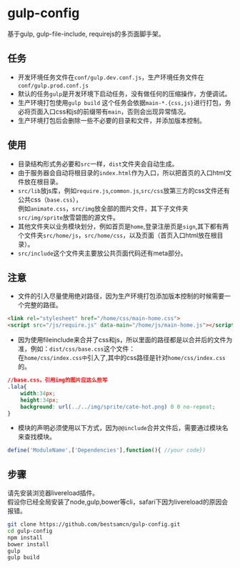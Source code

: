 # gulp-config
基于gulp, gulp-file-include, requirejs的多页面脚手架。

## 任务
- 开发环境任务文件在``conf/gulp.dev.conf.js``，生产环境任务文件在``conf/gulp.prod.conf.js``
- 默认的任务``gulp``是开发环境下启动任务，没有做任何的压缩操作，方便调试。
- 生产环境打包使用``gulp build`` 这个任务会依据``main-*.{css,js}``进行打包，务必将页面入口css和js的前缀带有``main``，否则会出现异常情况。
- 生产环境打包后会删除一些不必要的目录和文件，并添加版本控制。

## 使用
- 目录结构形式务必要和``src``一样，``dist``文件夹会自动生成。
- 由于服务器会自动将根目录的``index.html``作为入口，所以把首页的入口html文件放在根目录。
- ``src/lib``放js库，例如``require.js``,``common.js``,``src/css``放第三方的css文件还有公共css（``base.css``），  
例如``animate.css``，``src/img``放全部的图片文件，其下子文件夹``src/img/sprite``放雪碧图的源文件。
- 其他文件夹以业务模块划分，例如首页是``home``,登录注册页是``sign``,其下都有两个文件夹``src/home/js``，``src/home/css``，以及页面（首页入口html放在根目录）。
- ``src/include``这个文件夹主要放公共页面代码还有meta部分。

## 注意
- 文件的引入尽量使用绝对路径，因为生产环境打包添加版本控制的时候需要一个完整的路径。
```html
<link rel="stylesheet" href="/home/css/main-home.css">
<script src="/js/require.js" data-main="/home/js/main-home.js"></script>
```
- 因为使用fileinclude来合并了css和js，所以里面的路径都是以合并后的文件为准，例如：``dist/css/base.css``这个文件：  
在``home/css/index.css中``引入了,其中的css路径是针对``home/css/index.css``的。
```css
//base.css，引用img的图片应这么些写
.lala{
    width:34px;
    height:34px;
    background: url(../../img/sprite/cate-hot.png) 0 0 no-repeat;
}
```
- 模块的声明必须使用以下方式，因为``@@include``合并文件后，需要通过模块名来查找模块。
```javascript
define('ModuleName',['Dependencies'],function(){ //your code})
```
## 步骤
请先安装浏览器livereload插件。  
假设你已经全局安装了node,gulp,bower等cli，safari下因为livereload的原因会报错。
```bash
git clone https://github.com/bestsamcn/gulp-config.git
cd gulp-config
npm install
bower install
gulp 
gulp build
```


